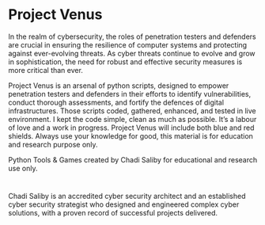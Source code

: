 # Project Venus

In the realm of cybersecurity, the roles of penetration testers and defenders are crucial in ensuring the resilience of computer systems and protecting against ever-evolving threats. 
As cyber threats continue to evolve and grow in sophistication, the need for robust and effective security measures is more critical than ever.

Project Venus is an arsenal of python scripts, designed to empower penetration testers and defenders in their efforts to identify vulnerabilities, conduct thorough assessments, and fortify the defences of digital infrastructures.
Those scripts coded, gathered, enhanced, and tested in live environment. I kept the code simple, clean as much as possible.
It’s a labour of love and a work in progress.  Project Venus will include both blue and red shields.
Always use your knowledge for good, this material is for education and research purpose only.  

Python Tools & Games created by Chadi Saliby for educational and research use only.
#
Chadi Saliby is an accredited cyber security architect and an established cyber security strategist who designed and engineered complex cyber solutions, with a proven record of successful projects delivered.  
